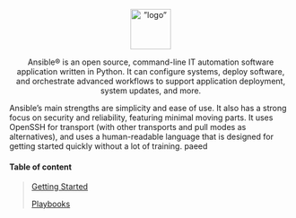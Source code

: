 
<div><p align="center">
<img src="https://upload.wikimedia.org/wikipedia/commons/thumb/2/24/Ansible_logo.svg/langfr-330px-Ansible_logo.svg.png"  alt=”logo” width=72>
<p align="center">Ansible® is an open source, command-line IT automation software application written in Python. It can configure systems, deploy software, and orchestrate advanced workflows to support application deployment, system updates, and more.

Ansible’s main strengths are simplicity and ease of use. It also has a strong focus on security and reliability, featuring minimal moving parts. It uses OpenSSH for transport (with other transports and pull modes as alternatives), and uses a human-readable language that is designed for getting started quickly without a lot of training.
paeed</p></div>

#### Table of content

> [Getting Started](/Automation%20and%20deployment/Ansible/Getting%20started)
>   
>[Playbooks](/Automation%20and%20deployment/Ansible/playbooks/ansible.builtin.copy)

